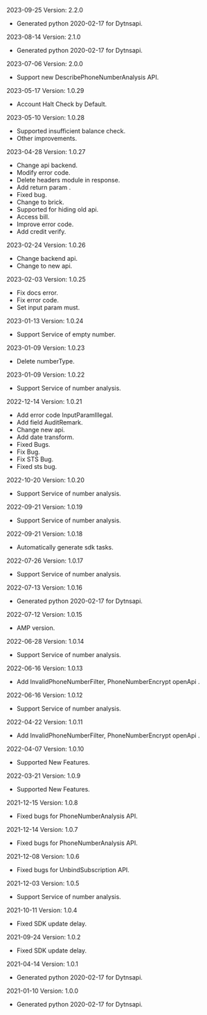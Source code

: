 2023-09-25 Version: 2.2.0
- Generated python 2020-02-17 for Dytnsapi.

2023-08-14 Version: 2.1.0
- Generated python 2020-02-17 for Dytnsapi.

2023-07-06 Version: 2.0.0
- Support new DescribePhoneNumberAnalysis API.

2023-05-17 Version: 1.0.29
- Account Halt Check by Default.

2023-05-10 Version: 1.0.28
- Supported insufficient balance check.
- Other improvements.

2023-04-28 Version: 1.0.27
- Change api backend.
- Modify error code.
- Delete headers module in response.
- Add return param .
- Fixed bug.
- Change to brick.
- Supported for hiding old api.
- Access bill.
- Improve error code.
- Add credit verify.

2023-02-24 Version: 1.0.26
- Change backend api.
- Change to new api.

2023-02-03 Version: 1.0.25
- Fix docs error.
- Fix error code.
- Set input param must.

2023-01-13 Version: 1.0.24
- Support Service of empty number.

2023-01-09 Version: 1.0.23
- Delete numberType.

2023-01-09 Version: 1.0.22
- Support Service of number analysis.

2022-12-14 Version: 1.0.21
- Add error code InputParamIllegal.
- Add field AuditRemark.
- Change new api.
- Add date transform.
- Fixed Bugs.
- Fix Bug.
- Fix STS Bug.
- Fixed sts bug.

2022-10-20 Version: 1.0.20
- Support Service of number analysis.

2022-09-21 Version: 1.0.19
- Support Service of number analysis.

2022-09-21 Version: 1.0.18
- Automatically generate sdk tasks.

2022-07-26 Version: 1.0.17
- Support Service of number analysis.

2022-07-13 Version: 1.0.16
- Generated python 2020-02-17 for Dytnsapi.

2022-07-12 Version: 1.0.15
- AMP version.

2022-06-28 Version: 1.0.14
- Support Service of number analysis.

2022-06-16 Version: 1.0.13
- Add InvalidPhoneNumberFilter, PhoneNumberEncrypt openApi .

2022-06-16 Version: 1.0.12
- Support Service of number analysis.

2022-04-22 Version: 1.0.11
- Add InvalidPhoneNumberFilter, PhoneNumberEncrypt openApi .

2022-04-07 Version: 1.0.10
- Supported New Features.

2022-03-21 Version: 1.0.9
- Supported New Features.

2021-12-15 Version: 1.0.8
- Fixed bugs for PhoneNumberAnalysis API.

2021-12-14 Version: 1.0.7
- Fixed bugs for PhoneNumberAnalysis API.

2021-12-08 Version: 1.0.6
- Fixed bugs for UnbindSubscription API.

2021-12-03 Version: 1.0.5
- Support Service of number analysis.

2021-10-11 Version: 1.0.4
- Fixed SDK update delay.

2021-09-24 Version: 1.0.2
- Fixed SDK update delay.

2021-04-14 Version: 1.0.1
- Generated python 2020-02-17 for Dytnsapi.

2021-01-10 Version: 1.0.0
- Generated python 2020-02-17 for Dytnsapi.

